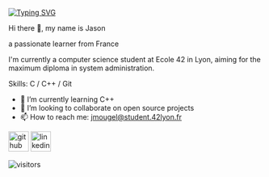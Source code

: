 [![Typing SVG](https://readme-typing-svg.demolab.com/?lines=Welcome+to+my+profile)](https://git.io/typing-svg)

Hi there 👋, my name is Jason

a passionate learner from France

I'm currently a computer science student at Ecole 42 in Lyon, aiming for the maximum diploma in system administration.

Skills: C / C++ / Git

- 🌱 I’m currently learning C++ 
- 👯 I’m looking to collaborate on open source projects 
- 📫 How to reach me: jmougel@student.42lyon.fr 


[<img src='https://cdn.jsdelivr.net/npm/simple-icons@3.0.1/icons/github.svg' alt='github' height='40'>](https://github.com/https://github.com/jasonmgl/)  [<img src='https://cdn.jsdelivr.net/npm/simple-icons@3.0.1/icons/linkedin.svg' alt='linkedin' height='40'>](https://www.linkedin.com/in/https://www.linkedin.com/in/jason-m-19ab68285//)

 ![visitors](https://visitor-badge.glitch.me/badge?page_id=jason-m-19ab68285&left_color=green&right_color=red)

